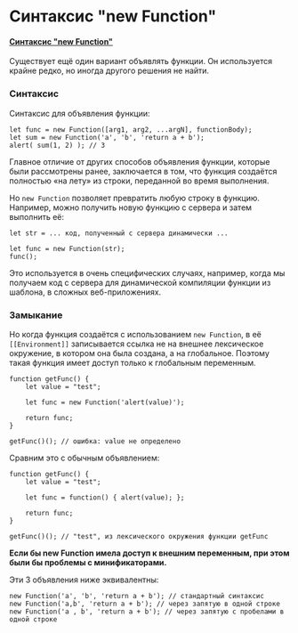 # Синтаксис "new Function"

#### [Синтаксис "new Function"](https://learn.javascript.ru/new-function)

Существует ещё один вариант объявлять функции. Он используется крайне редко, но иногда другого решения не найти.

### Синтаксис

Синтаксис для объявления функции:

    let func = new Function([arg1, arg2, ...argN], functionBody);
    let sum = new Function('a', 'b', 'return a + b');
    alert( sum(1, 2) ); // 3

Главное отличие от других способов объявления функции, которые были рассмотрены ранее, заключается в том, что функция
создаётся полностью «на лету» из строки, переданной во время выполнения.

Но `new Function` позволяет превратить любую строку в функцию. Например, можно получить новую функцию с сервера и затем
выполнить её:

    let str = ... код, полученный с сервера динамически ...
    
    let func = new Function(str);
    func();

Это используется в очень специфических случаях, например, когда мы получаем код с сервера для динамической компиляции
функции из шаблона, в сложных веб-приложениях.

### Замыкание

Но когда функция создаётся с использованием `new Function`, в её `[[Environment]]` записывается ссылка не на внешнее
лексическое окружение, в котором она была создана, а на глобальное. Поэтому такая функция имеет доступ только к
глобальным переменным.

    function getFunc() {
        let value = "test";
        
        let func = new Function('alert(value)');
        
        return func;
    }
    
    getFunc()(); // ошибка: value не определено

Сравним это с обычным объявлением:

    function getFunc() {
        let value = "test";
        
        let func = function() { alert(value); };
        
        return func;
    }
    
    getFunc()(); // "test", из лексического окружения функции getFunc

**Если бы new Function имела доступ к внешним переменным, при этом были бы проблемы с минификаторами.**

Эти 3 объявления ниже эквивалентны:

    new Function('a', 'b', 'return a + b'); // стандартный синтаксис
    new Function('a,b', 'return a + b'); // через запятую в одной строке
    new Function('a , b', 'return a + b'); // через запятую с пробелами в одной строке

